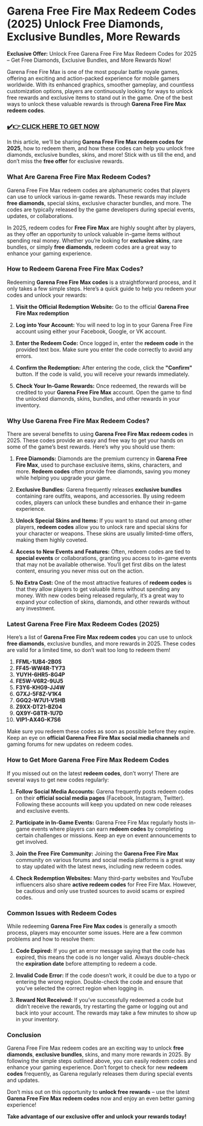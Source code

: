 # Garena Free Fire Max Redeem Codes (2025) Unlock Free Diamonds, Exclusive Bundles, More Rewards

**Exclusive Offer:** Unlock Free Garena Free Fire Max Redeem Codes for 2025 – Get Free Diamonds, Exclusive Bundles, and More Rewards Now!

Garena Free Fire Max is one of the most popular battle royale games, offering an exciting and action-packed experience for mobile gamers worldwide. With its enhanced graphics, smoother gameplay, and countless customization options, players are continuously looking for ways to unlock free rewards and exclusive items to stand out in the game. One of the best ways to unlock these valuable rewards is through **Garena Free Fire Max redeem codes**.

### [✔️👉 CLICK HERE TO GET NOW](https://freerewardsxyz.blogspot.com/2025/03/garena-free-fire-max-redeem-codes.html)

In this article, we’ll be sharing **Garena Free Fire Max redeem codes for 2025**, how to redeem them, and how these codes can help you unlock free diamonds, exclusive bundles, skins, and more! Stick with us till the end, and don’t miss the **free offer** for exclusive rewards.

### What Are Garena Free Fire Max Redeem Codes?

Garena Free Fire Max redeem codes are alphanumeric codes that players can use to unlock various in-game rewards. These rewards may include **free diamonds**, special skins, exclusive character bundles, and more. The codes are typically released by the game developers during special events, updates, or collaborations.

In 2025, redeem codes for **Free Fire Max** are highly sought after by players, as they offer an opportunity to unlock valuable in-game items without spending real money. Whether you’re looking for **exclusive skins**, rare bundles, or simply **free diamonds**, redeem codes are a great way to enhance your gaming experience.

### How to Redeem Garena Free Fire Max Codes?

Redeeming **Garena Free Fire Max codes** is a straightforward process, and it only takes a few simple steps. Here’s a quick guide to help you redeem your codes and unlock your rewards:

1. **Visit the Official Redemption Website:**
   Go to the official **Garena Free Fire Max redemption**

2. **Log into Your Account:**
   You will need to log in to your Garena Free Fire account using either your Facebook, Google, or VK account.

3. **Enter the Redeem Code:**
   Once logged in, enter the **redeem code** in the provided text box. Make sure you enter the code correctly to avoid any errors.

4. **Confirm the Redemption:**
   After entering the code, click the **"Confirm"** button. If the code is valid, you will receive your rewards immediately.

5. **Check Your In-Game Rewards:**
   Once redeemed, the rewards will be credited to your **Garena Free Fire Max** account. Open the game to find the unlocked diamonds, skins, bundles, and other rewards in your inventory.

### Why Use Garena Free Fire Max Redeem Codes?

There are several benefits to using **Garena Free Fire Max redeem codes** in 2025. These codes provide an easy and free way to get your hands on some of the game’s best rewards. Here’s why you should use them:

1. **Free Diamonds:**
   Diamonds are the premium currency in **Garena Free Fire Max**, used to purchase exclusive items, skins, characters, and more. **Redeem codes** often provide free diamonds, saving you money while helping you upgrade your game.

2. **Exclusive Bundles:**
   Garena frequently releases **exclusive bundles** containing rare outfits, weapons, and accessories. By using redeem codes, players can unlock these bundles and enhance their in-game experience.

3. **Unlock Special Skins and Items:**
   If you want to stand out among other players, **redeem codes** allow you to unlock rare and special skins for your character or weapons. These skins are usually limited-time offers, making them highly coveted.

4. **Access to New Events and Features:**
   Often, redeem codes are tied to **special events** or collaborations, granting you access to in-game events that may not be available otherwise. You’ll get first dibs on the latest content, ensuring you never miss out on the action.

5. **No Extra Cost:**
   One of the most attractive features of **redeem codes** is that they allow players to get valuable items without spending any money. With new codes being released regularly, it’s a great way to expand your collection of skins, diamonds, and other rewards without any investment.

### Latest Garena Free Fire Max Redeem Codes (2025)

Here’s a list of **Garena Free Fire Max redeem codes** you can use to unlock **free diamonds**, exclusive bundles, and more rewards in 2025. These codes are valid for a limited time, so don’t wait too long to redeem them!

1. **FFML-1UB4-2B0S**
2. **FF45-WW4R-TY73**
3. **YUYH-6HR5-8G4P**
4. **FE5W-V6R2-9UJ5**
5. **F3Y6-KHG9-JJ4W**
6. **G7XJ-5F8Z-V1K4**
7. **GGQ2-W7U1-V5HB**
8. **Z9XX-DT21-BZ04**
9. **QX9Y-G8TR-1U7D**
10. **VIP1-AX4G-K7S6**

Make sure you redeem these codes as soon as possible before they expire. Keep an eye on **official Garena Free Fire Max social media channels** and gaming forums for new updates on redeem codes.

### How to Get More Garena Free Fire Max Redeem Codes

If you missed out on the latest **redeem codes**, don’t worry! There are several ways to get new codes regularly:

1. **Follow Social Media Accounts:**
   Garena frequently posts redeem codes on their **official social media pages** (Facebook, Instagram, Twitter). Following these accounts will keep you updated on new code releases and exclusive events.

2. **Participate in In-Game Events:**
   Garena Free Fire Max regularly hosts in-game events where players can earn **redeem codes** by completing certain challenges or missions. Keep an eye on event announcements to get involved.

3. **Join the Free Fire Community:**
   Joining the **Garena Free Fire Max** community on various forums and social media platforms is a great way to stay updated with the latest news, including new redeem codes.

4. **Check Redemption Websites:**
   Many third-party websites and YouTube influencers also share **active redeem codes** for Free Fire Max. However, be cautious and only use trusted sources to avoid scams or expired codes.

### Common Issues with Redeem Codes

While redeeming **Garena Free Fire Max codes** is generally a smooth process, players may encounter some issues. Here are a few common problems and how to resolve them:

1. **Code Expired:**
   If you get an error message saying that the code has expired, this means the code is no longer valid. Always double-check the **expiration date** before attempting to redeem a code.

2. **Invalid Code Error:**
   If the code doesn’t work, it could be due to a typo or entering the wrong region. Double-check the code and ensure that you’ve selected the correct region when logging in.

3. **Reward Not Received:**
   If you’ve successfully redeemed a code but didn’t receive the rewards, try restarting the game or logging out and back into your account. The rewards may take a few minutes to show up in your inventory.

### Conclusion

Garena Free Fire Max redeem codes are an exciting way to unlock **free diamonds**, **exclusive bundles**, skins, and many more rewards in 2025. By following the simple steps outlined above, you can easily redeem codes and enhance your gaming experience. Don’t forget to check for new **redeem codes** frequently, as Garena regularly releases them during special events and updates.

Don’t miss out on this opportunity to **unlock free rewards** – use the latest **Garena Free Fire Max redeem codes** now and enjoy an even better gaming experience!

**Take advantage of our exclusive offer and unlock your rewards today!**
